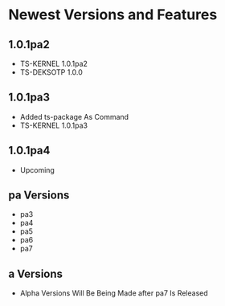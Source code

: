 # Newest Versions and Features

## 1.0.1pa2

- TS-KERNEL 1.0.1pa2
- TS-DEKSOTP 1.0.0

## 1.0.1pa3

- Added ts-package As Command
- TS-KERNEL 1.0.1pa3

## 1.0.1pa4

- Upcoming

## pa Versions

- pa3
- pa4
- pa5
- pa6
- pa7
  
## a Versions

- Alpha Versions Will Be Being Made after pa7 Is Released
